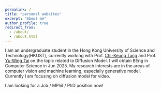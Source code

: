 ```yaml
---
permalink: /
title: "personal websites"
excerpt: "About me"
author_profile: true
redirect_from: 
  - /about/
  - /about.html
---
```

I am an undergraduate student in the Hong Kong University of Science and Technology(HKUST), currently working with Prof. [Chi-Keung Tang](http://www.cs.ust.hk/~cktang/) and Prof. [Yu-Wing Tai](https://yuwingtai.github.io/) on the topic related to Diffusion Model. I will obtain BEng in Computer Science in Jun 2025. My research interests are in the areas of computer vision and machine learning, especially generative model. Currently I am focusing on diffusion model for video.

I am looking for a Job / MPhil / PhD position now! 